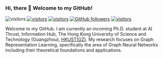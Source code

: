 ### Hi, there 👋 Welcome to my GitHub! 

<img src="https://visitor-badge.glitch.me/badge?page_id=tfeilyu.github.io" alt="visitors" style="margin-top: 0px"> <a href="https://tfeilyu.github.io/"><img src="https://img.shields.io/badge/homepage-tfeilyu.github.io-%2376448A%20" alt="visitors" style="margin-top: 0px"></a> <a href="https://scholar.google.com/citations?user=FfZKK9sAAAAJ&hl=zh-CN/"><img src="https://img.shields.io/badge/Google%20Scholar-FfZKK9sAAAAJ-%23117A65" alt="visitors" style="margin-top: 0px"></a> <a href="https://github.com/tfeilyu/"><img alt="GitHub followers" src="https://img.shields.io/github/followers/tfeilyu?style=social"></a> <a href="https://twitter.com/tengfeilyu"><img src="https://img.shields.io/twitter/follow/tengfeilyu?style=social" alt="visitors" style="margin-top: 0px"></a>



Welcome to my GitHub. I am currently an incoming Ph.D. student at AI Thrust, Information Hub, The Hong Kong University of Science and Technology (Guangzhou), [HKUST(GZ)](https://hkust-gz.edu.cn/). My research focuses on Graph Representation Learning, specifically the area of Graph Neural Networks including their theoretical foundations and applications.



<!--
**tfeilyu/tfeilyu** is a ✨ _special_ ✨ repository because its `README.md` (this file) appears on your GitHub profile.

Here are some ideas to get you started:

- 🔭 I’m currently working on ...
- 🌱 I’m currently learning ...
- 👯 I’m looking to collaborate on ...
- 🤔 I’m looking for help with ...
- 💬 Ask me about ...
- 📫 How to reach me: ...
- 😄 Pronouns: ...
- ⚡ Fun fact: ...
  -->
